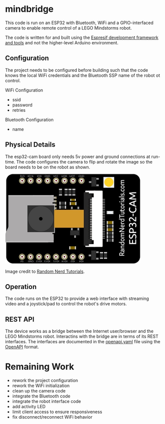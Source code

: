 # mindbridge

This code is run on an ESP32 with Bluetooth, WiFi and a GPIO-interfaced camera
to enable remote control of a LEGO Mindstorms robot.

The code is written for and built using the [Espresif development framework and
tools](https://docs.espressif.com/projects/esp-idf/en/latest/esp32/index.html)
and not the higher-level Arduino environment.

## Configuration

The project needs to be configured before building such that the code knows
the local WiFi credentials and the Bluetooth SSP name of the robot ot control.

WiFi Configuration
* ssid
* password
* retries

Bluetooth Configuration
* name

## Physical Details

The esp32-cam board only needs 5v power and ground connections at run-time.
The code configures the camera to flip and rotate the image so the board
needs to be on the robot as shown.

![exp32-cam](https://raw.githubusercontent.com/smcolash/mindbridge/master/assets/esp32cam-90.png)

Image credit to [Random Nerd Tutorials](https://randomnerdtutorials.com/).

## Operation

The code runs on the ESP32 to provide a web interface with streaming video
and a joystick/pad to control the robot's drive motors.

## REST API

The device works as a bridge between the Internet user/browser and the LEGO Mindstorms robot. Interactins with the bridge are in terms of its REST interfaces. The interfaces are documented in the [openapi.yaml](https://petstore.swagger.io/?url=https://raw.githubusercontent.com/smcolash/mindbridge/master/openapi.yaml) file using the [OpenAPI]( https://www.openapis.org/) format.

# Remaining Work

- rework the project configuration
- rework the WiFi initialization
- clean up the camera code
- integrate the Bluetooth code
- integrate the robot interface code
- add activity LED
- limit client access to ensure responsiveness
- fix disconnect/reconnect WiFi behavior

